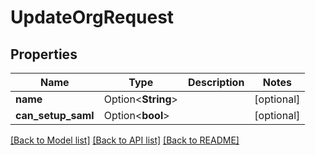 # UpdateOrgRequest

## Properties

Name | Type | Description | Notes
------------ | ------------- | ------------- | -------------
**name** | Option<**String**> |  | [optional]
**can_setup_saml** | Option<**bool**> |  | [optional]

[[Back to Model list]](../README.md#documentation-for-models) [[Back to API list]](../README.md#documentation-for-api-endpoints) [[Back to README]](../README.md)


